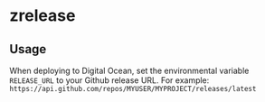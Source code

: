 # zrelease

## Usage

When deploying to Digital Ocean, set the environmental variable `RELEASE_URL` to your Github release URL. For example: `https://api.github.com/repos/MYUSER/MYPROJECT/releases/latest`
